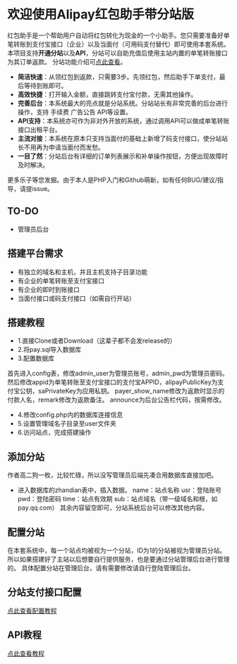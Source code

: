 # 欢迎使用Alipay红包助手带分站版
红包助手是一个帮助用户自动将红包转化为现金的一个小助手。您只需要准备好单笔转账到支付宝接口（企业）以及当面付（可用码支付替代）即可使用本套系统。
本项目支持**开通分站**以及**API**，分站可以自助充值后使用主站内置的单笔转账接口为其订单返款。
分站功能介绍可[点此查看](https://shimo.im/docs/Yt42CTZObRsDYhSy/)。

- **简洁快速**：从领红包到返款，只需要3步。先领红包，然后助手下单支付，最后等待到账即可。
- **高效快捷**：打开输入金额，直接跳转支付宝付款，无需其他操作。
- **完善后台**：本系统最大的亮点就是分站系统。分站站长有非常完善的后台进行操作，支持 手续费 广告公告 API等设置。
- **API支持**：本系统亦可作为非对外开放的系统，通过调用API可以做成单笔转账接口出租平台。
- **主流对接**：本系统在原本只支持当面付的基础上新增了码支付接口，使分站站长不用再为申请当面付而发愁。
- **一目了然**：分站后台有详细的订单列表展示和补单操作按钮，方便出现故障时及时解决。

更多乐子等您发掘。由于本人是PHP入门和Github萌新，如有任何BUG/建议/指导，请提issue。

## TO-DO
- 管理员后台

## 搭建平台需求
- 有独立的域名和主机，并且主机支持子目录功能
- 有企业的单笔转账至支付宝接口
- 有企业的即时到账接口
- 当面付接口或码支付接口（如需自行开站）

## 搭建教程

- 1.直接Clone或者Download（这辈子都不会发release的）
- 2.将pay.sql导入数据库
- 3.配置数据库

首先进入config表，修改admin_user为管理员账号，admin_pwd为管理员密码。
然后修改appid为单笔转账至支付宝接口的支付宝APPID，alipayPublicKey为支付宝公钥，saPrivateKey为应用私钥。
payer_show_name修改为返款时显示的付款人名，remark修改为返款备注。
announce为后台公告栏代码，按需修改。

- 4.修改config.php内的数据库连接信息
- 5.设置管理域名子目录至user文件夹
- 6.访问站点，完成搭建操作

## 添加分站
作者高二狗一枚，比较忙碌，所以没写管理员后端先凑合用数据库直接加吧。
- 进入数据库的zhandian表中，插入数据。
name：站点名称 usr：登陆账号 pwd：登陆密码 time：站点有效期 sub：站点域名（带一级域名和根，如pay.qq.com）
其余内容留空即可，分站系统后台可以修改其他内容。

## 配置分站
在本套系统中，每一个站点均被视为一个分站，ID为1的分站被视为管理员分站。
所以如果搭建好了主站以后想要自行提供服务，也是要通过分站管理后台进行管理的。
具体配置分站在管理后台，请有需要修改请自行登陆管理后台。

## 分站支付接口配置
[点此查看配置教程](https://shimo.im/docs/IE9inrzHmAUaEbM1/)

## API教程
[点此查看教程](https://shimo.im/docs/UnfTOu3QRy0rc1f2/)
